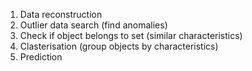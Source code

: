 1. Data reconstruction
2. Outlier data search (find anomalies)
3. Check if object belongs to set (similar characteristics)
4. Clasterisation (group objects by characteristics)
5. Prediction